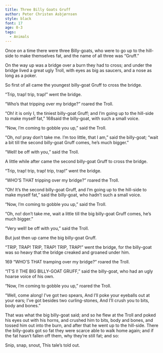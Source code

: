 ```yaml
---
title: Three Billy Goats Gruff
author: Peter Christen Asbjørnsen
style: black
font: 17
age: 0-3
tags:
  - Animals  
---
```


Once on a time there were three Billy-goats, who were to go up to the hill-side to make themselves fat, and the name of all three was “Gruff.”

On the way up was a bridge over a burn they had to cross; and under the bridge lived a great ugly Troll, with eyes as big as saucers, and a nose as long as a poker.

So first of all came the youngest billy-goat Gruff to cross the bridge.

“Trip, trap! trip, trap!” went the bridge.

“Who’s that tripping over my bridge?” roared the Troll.

“Oh! it is only I, the tiniest billy-goat Gruff; and I’m going up to the hill-side to make myself fat,” 168said the billy-goat, with such a small voice.

“Now, I’m coming to gobble you up,” said the Troll.

“Oh, no! pray don’t take me. I’m too little, that I am,” said the billy-goat; “wait a bit till the second billy-goat Gruff comes, he’s much bigger.”

“Well! be off with you,” said the Troll.

A little while after came the second billy-goat Gruff to cross the bridge.

“Trip, trap! trip, trap! trip, trap!” went the bridge.

“WHO’S THAT tripping over my bridge?” roared the Troll.

“Oh! It’s the second billy-goat Gruff, and I’m going up to the hill-side to make myself fat,” said the billy-goat, who hadn’t such a small voice.

“Now, I’m coming to gobble you up,” said the Troll.

“Oh, no! don’t take me, wait a little till the big billy-goat Gruff comes, he’s much bigger.”

“Very well! be off with you,” said the Troll.

But just then up came the big billy-goat Gruff.

“TRIP, TRAP! TRIP, TRAP! TRIP, TRAP!” went the bridge, for the billy-goat was so heavy that the bridge creaked and groaned under him.

169
“WHO’S THAT tramping over my bridge?” roared the Troll.

“IT’S I! THE BIG BILLY-GOAT GRUFF,” said the billy-goat, who had an ugly hoarse voice of his own.

“Now, I’m coming to gobble you up,” roared the Troll.

“Well, come along! I’ve got two spears,
And I’ll poke your eyeballs out at your ears;
I’ve got besides two curling-stones,
And I’ll crush you to bits, body and bones.”



That was what the big billy-goat said; and so he flew at the Troll and poked his eyes out with his horns, and crushed him to bits, body and bones, and tossed him out into the burn, and after that he went up to the hill-side. There the billy-goats got so fat they were scarce able to walk home again; and if the fat hasn’t fallen off them, why they’re still fat; and so:

Snip, snap, snout,
This tale’s told out.
